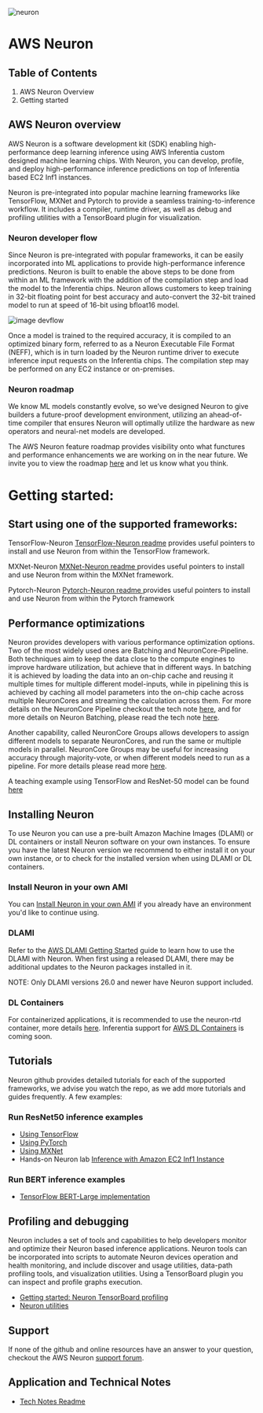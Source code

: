 ![neuron](./misc/images/Site-Merch_Neuron-ML-SDK_Editorial.png)

# AWS Neuron  

## Table of Contents

1. AWS Neuron Overview
2. Getting started

## AWS Neuron overview

AWS Neuron is a software development kit (SDK) enabling high-performance deep learning inference using AWS Inferentia custom designed machine learning chips. With Neuron, you can develop, profile, and deploy high-performance inference predictions on top of Inferentia based EC2 Inf1 instances.

Neuron is pre-integrated into popular machine learning frameworks like TensorFlow, MXNet and Pytorch to provide a seamless training-to-inference workflow. It includes a compiler, runtime driver, as well as debug and profiling utilities with a TensorBoard plugin for visualization.


### Neuron developer flow

Since Neuron is pre-integrated with popular frameworks, it can be easily incorporated into ML applications to provide high-performance inference predictions. Neuron is built to enable the above steps to be done from within an ML framework with the addition of the compilation step and load the model to the Inferentia chips. Neuron allows customers to keep training in 32-bit floating point for best accuracy and auto-convert the 32-bit trained model to run at speed of 16-bit using bfloat16 model.

![image devflow](./misc/images/devflow.png)

Once a model is trained to the required accuracy, it is compiled to an optimized binary form, referred to as a Neuron Executable File Format (NEFF), which is in turn loaded by the Neuron runtime driver to execute inference input requests on the Inferentia chips. The compilation step may be performed on any EC2 instance or on-premises.



### Neuron roadmap
We know ML models constantly evolve, so we’ve designed Neuron to give builders a future-proof development environment, utilizing an ahead-of-time compiler that ensures Neuron will optimally utilize the hardware as new operators and neural-net models are developed.

The AWS Neuron feature roadmap provides visibility onto what functures and performance enhancements we are working on in the near future. We invite you to view the roadmap [here](roadmap-readme.md) and let us know what you think.


# Getting started:


## Start using one of the supported frameworks:

TensorFlow-Neuron [TensorFlow-Neuron readme](./docs/tensorflow-neuron/readme.md) provides useful pointers to install and use Neuron from within the TensorFlow framework.

MXNet-Neuron [MXNet-Neuron readme ](./docs/mxnet-neuron/readme.md) provides useful pointers to install and use Neuron from within the MXNet framework.

Pytorch-Neuron [Pytorch-Neuron readme ](./docs/pytorch-neuron/README.md) provides useful pointers to install and use Neuron from within the Pytorch framework



## Performance optimizations

Neuron provides developers with various performance optimization options. Two of the most widely used ones are Batching and NeuronCore-Pipeline. Both techniques aim to keep the data close to the compute engines to improve hardware utilization, but achieve that in different ways. In batching it is achieved by loading the data into an on-chip cache and reusing it multiple times for multiple different model-inputs, while in pipelining this is achieved by caching all model parameters into the on-chip cache across multiple NeuronCores and streaming the calculation across them. For more details on the NeuronCore Pipeline checkout the tech note [here](./docs/technotes/neuroncore-pipeline.md), and for more details on Neuron Batching, please read the tech note [here](./docs/technotes/neuroncore-batching.md).

Another capability, called NeuronCore Groups allows developers to assign different models to separate NeuronCores, and run the same or multiple models in parallel. NeuronCore Groups may be useful for increasing accuracy through majority-vote, or when different models need to run as a pipeline. For more details please read more [here](./docs/tensorflow-neuron/tutorial-NeuronCore-Group.md).

A teaching example using TensorFlow and ResNet-50 model can be found [here](./docs/technotes/performance-tuning.md)


## Installing Neuron
To use Neuron you can use a pre-built Amazon Machine Images (DLAMI) or DL containers or install Neuron software on your own instances. To ensure you have the latest Neuron version we recommend to either install it on your own instance, or to check for the installed version when using DLAMI or DL containers.

### Install Neuron in your own AMI
You can [Install Neuron in your own AMI](./docs/neuron-install-guide.md#user-guide-configuring-linux-for-repository-updates) if you already have an environment you'd like to continue using.

### DLAMI
Refer to the [AWS DLAMI Getting Started](https://docs.aws.amazon.com/dlami/latest/devguide/gs.html) guide to learn how to use the DLAMI with Neuron. When first using a released DLAMI, there may be additional updates to the Neuron packages installed in it.

NOTE: Only DLAMI versions 26.0 and newer have Neuron support included.

### DL Containers
For containerized applications, it is recommended to use the neuron-rtd container, more details [here](./docs/neuron-container-tools/README.md).
Inferentia support for [AWS DL Containers](https://docs.aws.amazon.com/dlami/latest/devguide/deep-learning-containers-ec2.html) is coming soon.



## Tutorials
Neuron github provides detailed tutorials for each of the supported frameworks, we advise you watch the repo, as we add more tutorials and guides frequently. A few examples:

### Run ResNet50 inference examples
* [Using TensorFlow](./docs/tensorflow-neuron/tutorial-compile-infer.md)
* [Using PyTorch](./docs/pytorch-neuron/tutorial-compile-infer.md)
* [Using MXNet](./docs/mxnet-neuron/tutorial-compile-infer.md)
* Hands-on Neuron lab [Inference with Amazon EC2 Inf1 Instance](https://github.com/awshlabs/reinvent19Inf1Lab)

### Run BERT inference examples
* [TensorFlow BERT-Large implementation](./src/examples/tensorflow/bert_demo/README.md)


## Profiling and debugging

Neuron includes a set of tools and capabilities to help developers monitor and optimize their Neuron based inference applications. Neuron tools can be incorporated into scripts to automate Neuron devices operation and health monitoring, and include discover and usage utilities, data-path profiling tools, and visualization utilities. Using a TensorBoard plugin you can inspect and profile graphs execution.

* [Getting started: Neuron TensorBoard profiling](./docs/neuron-tools/getting-started-tensorboard-neuron.md)
* [Neuron utilities](./docs/neuron-tools/README.md)

## Support
If none of the github and online resources have an answer to your question, checkout the AWS Neuron [support forum](https://forums.aws.amazon.com/forum.jspa?forumID=355).

## Application and Technical Notes
* [Tech Notes Readme](./docs/technotes/README.md)
